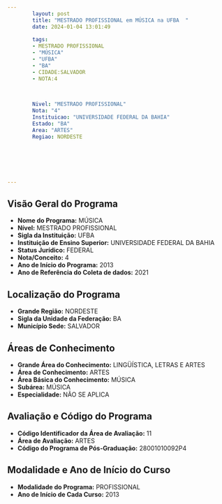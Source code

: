 ```yaml
---
        layout: post
        title: "MESTRADO PROFISSIONAL em MÚSICA na UFBA  "
        date: 2024-01-04 13:01:49
     
        tags:
        - MESTRADO PROFISSIONAL
        - "MÚSICA"
        - "UFBA"
        - "BA"
        - CIDADE:SALVADOR
        - NOTA:4
        
       

        Nivel: "MESTRADO PROFISSIONAL"
        Nota: "4"
        Instituicao: "UNIVERSIDADE FEDERAL DA BAHIA"
        Estado: "BA"
        Area: "ARTES"
        Regiao: NORDESTE
        
        
        
        
        
        
---
```

## Visão Geral do Programa
- **Nome do Programa:** MÚSICA
- **Nível:** MESTRADO PROFISSIONAL
- **Sigla da Instituição:** UFBA
- **Instituição de Ensino Superior:** UNIVERSIDADE FEDERAL DA BAHIA
- **Status Jurídico:** FEDERAL
- **Nota/Conceito:** 4
- **Ano de Início do Programa:** 2013
- **Ano de Referência do Coleta de dados:** 2021

## Localização do Programa
- **Grande Região:** NORDESTE
- **Sigla da Unidade da Federação:** BA
- **Município Sede:** SALVADOR

## Áreas de Conhecimento
- **Grande Área do Conhecimento:** LINGÜÍSTICA, LETRAS E ARTES
- **Área de Conhecimento:** ARTES
- **Área Básica do Conhecimento:** MÚSICA
- **Subárea:** MÚSICA
- **Especialidade:** NÃO SE APLICA

## Avaliação e Código do Programa
- **Código Identificador da Área de Avaliação:** 11
- **Área de Avaliação:** ARTES
- **Código do Programa de Pós-Graduação:** 28001010092P4


## Modalidade e Ano de Início do Curso
- **Modalidade do Programa:** PROFISSIONAL
- **Ano de Início de Cada Curso:** 2013
